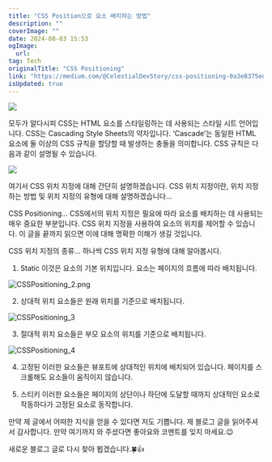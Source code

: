 ```yaml
---
title: "CSS Position으로 요소 배치하는 방법"
description: ""
coverImage: ""
date: 2024-08-03 15:53
ogImage: 
  url: 
tag: Tech
originalTitle: "CSS Positioning"
link: "https://medium.com/@CelestialDevStory/css-positioning-0a3e8375ed67"
isUpdated: true
---
```






<img src="/assets/img/CSSPositioning_0.png" />

모두가 알다시피 CSS는 HTML 요소를 스타일링하는 데 사용되는 스타일 시트 언어입니다. CSS는 Cascading Style Sheets의 약자입니다. ‘Cascade’는 동일한 HTML 요소에 둘 이상의 CSS 규칙을 할당할 때 발생하는 충돌을 의미합니다. CSS 규칙은 다음과 같이 설명될 수 있습니다.

<img src="/assets/img/CSSPositioning_1.png" />

여기서 CSS 위치 지정에 대해 간단히 설명하겠습니다. CSS 위치 지정이란, 위치 지정하는 방법 및 위치 지정의 유형에 대해 설명하겠습니다...

<div class="content-ad"></div>

CSS Positioning...
CSS에서의 위치 지정은 필요에 따라 요소를 배치하는 데 사용되는 매우 중요한 부분입니다. CSS 위치 지정을 사용하여 요소의 위치를 제어할 수 있습니다. 이 글을 끝까지 읽으면 이에 대해 명확한 이해가 생길 것입니다.

CSS 위치 지정의 종류...
하나씩 CSS 위치 지정 유형에 대해 알아봅시다.

1.  Static
    이것은 요소의 기본 위치입니다.
    요소는 페이지의 흐름에 따라 배치됩니다.

![CSSPositioning_2.png](/assets/img/CSSPositioning_2.png)

<div class="content-ad"></div>

2.  상대적 위치
    요소들은 원래 위치를 기준으로 배치됩니다.

![CSSPositioning_3](/assets/img/CSSPositioning_3.png)

3.  절대적 위치
    요소들은 부모 요소의 위치를 기준으로 배치됩니다.

![CSSPositioning_4](/assets/img/CSSPositioning_4.png)

<div class="content-ad"></div>

4.  고정된
    이러한 요소들은 뷰포트에 상대적인 위치에 배치되어 있습니다. 페이지를 스크롤해도 요소들이 움직이지 않습니다.

5.  스티키
    이러한 요소들은 페이지의 상단이나 하단에 도달할 때까지 상대적인 요소로 작동하다가 고정된 요소로 동작합니다.

만약 제 글에서 어떠한 지식을 얻을 수 있다면 저도 기쁩니다.
제 블로그 글을 읽어주셔서 감사합니다. 만약 여기까지 와 주셨다면 좋아요와 코멘트를 잊지 마세요.😉

새로운 블로그 글로 다시 찾아 뵙겠습니다.🍀👍
